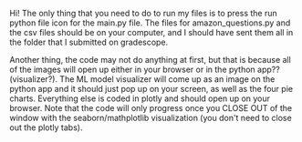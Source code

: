 Hi! The only thing that you need to do to run my files is to press the run python file icon for the main.py file. The files for amazon_questions.py and the csv files should be on your computer, and I should have sent them all in the folder that I submitted on gradescope.

Another thing, the code may not do anything at first, but that is because all of the images will open up either in your browser or in the python app?? (visualizer?). The ML model visualizer will come up as an image on the python app and it should just pop up on your screen, as well as the four pie charts. Everything else is coded in plotly and should open up on your browser. Note that the code will only progress once you CLOSE OUT of the window with the seaborn/mathplotlib visualization (you don't need to close out the plotly tabs).
